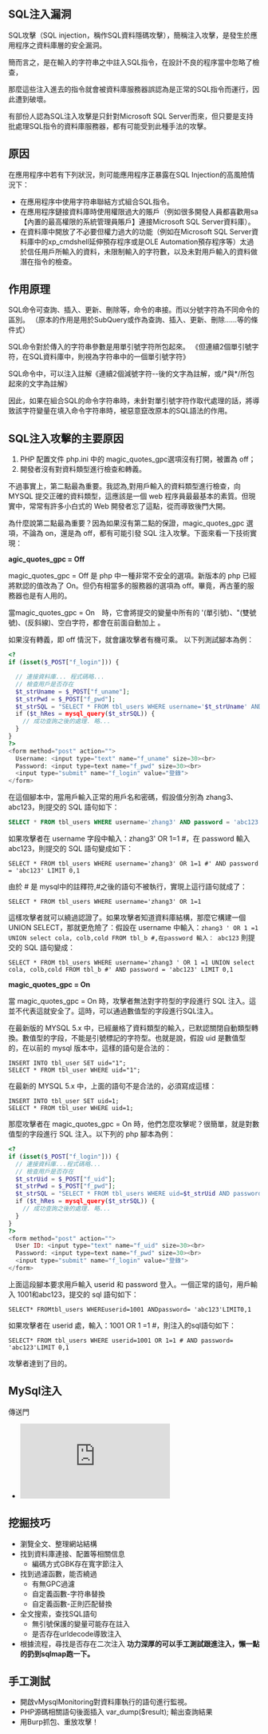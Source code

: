 ## **SQL注入漏洞**
SQL攻擊（SQL injection，稱作SQL資料隱碼攻擊），簡稱注入攻擊，是發生於應用程序之資料庫層的安全漏洞。
<p>
簡而言之，是在輸入的字符串之中註入SQL指令，在設計不良的程序當中忽略了檢查，
<p>
那麼這些注入進去的指令就會被資料庫服務器誤認為是正常的SQL指令而運行，因此遭到破壞。
<p>
有部份人認為SQL注入攻擊是只針對Microsoft SQL Server而來，但只要是支持批處理SQL指令的資料庫服務器，都有可能受到此種手法的攻擊。


## **原因**
在應用程序中若有下列狀況，則可能應用程序正暴露在SQL Injection的高風險情況下：
- 在應用程序中使用字符串聯結方式組合SQL指令。
- 在應用程序鏈接資料庫時使用權限過大的賬戶（例如很多開發人員都喜歡用sa【內置的最高權限的系統管理員賬戶】連接Microsoft SQL Server資料庫）。
- 在資料庫中開放了不必要但權力過大的功能（例如在Microsoft SQL Server資料庫中的xp_cmdshell延伸預存程序或是OLE Automation預存程序等）太過於信任用戶所輸入的資料，未限制輸入的字符數，以及未對用戶輸入的資料做潛在指令的檢查。

## **作用原理**
SQL命令可查詢、插入、更新、刪除等，命令的串接。而以分號字符為不同命令的區別。 （原本的作用是用於SubQuery或作為查詢、插入、更新、刪除……等的條件式）
<p>
SQL命令對於傳入的字符串參數是用單引號字符所包起來。 《但連續2個單引號字符，在SQL資料庫中，則視為字符串中的一個單引號字符》
<p>
SQL命令中，可以注入註解《連續2個減號字符--後的文字為註解，或/*與*/所包起來的文字為註解》
<p>
因此，如果在組合SQL的命令字符串時，未針對單引號字符作取代處理的話，將導致該字符變量在填入命令字符串時，被惡意竄改原本的SQL語法的作用。


## **SQL注入攻擊的主要原因**
1. PHP 配置文件 php.ini 中的 magic_quotes_gpc選項沒有打開，被置為 off；
2. 開發者沒有對資料類型進行檢查和轉義。
<p>
不過事實上，第二點最為重要。我認為,對用戶輸入的資料類型進行檢查，向 MYSQL 提交正確的資料類型，這應該是一個 web 程序員最最基本的素質。但現實中，常常有許多小白式的 Web 開發者忘了這點，從而導致後門大開。
<p>
為什麼說第二點最為重要？因為如果沒有第二點的保證，magic_quotes_gpc 選項，不論為 on，還是為 off，都有可能引發 SQL 注入攻擊。下面來看一下技術實現：

**agic_quotes_gpc = Off**

magic_quotes_gpc = Off 是 php 中一種非常不安全的選項。新版本的 php 已經將默認的值改為了 On。但仍有相當多的服務器的選項為 off。畢竟，再古董的服務器也是有人用的。
<p>
當magic_quotes_gpc = On　時，它會將提交的變量中所有的 '(單引號)、"(雙號號)、(反斜線)、空白字符，都會在前面自動加上 。
<p>
如果沒有轉義，即 off 情況下，就會讓攻擊者有機可乘。
以下列測試腳本為例：

```php
<?
if (isset($_POST["f_login"])) {

  // 連接資料庫... 程式碼略...
  // 檢查用戶是否存在
  $t_strUname = $_POST["f_uname"];
  $t_strPwd = $_POST["f_pwd"];
  $t_strSQL = "SELECT * FROM tbl_users WHERE username='$t_strUname' AND password = '$t_strPwd' LIMIT 0,1";
  if ($t_hRes = mysql_query($t_strSQL)) {
    // 成功查詢之後的處理. 略...
  }
}
?>
<form method="post" action="">
  Username: <input type="text" name="f_uname" size=30><br>
  Password: <input type=text name="f_pwd" size=30><br>
  <input type="submit" name="f_login" value="登錄">
</form>
```

在這個腳本中，當用戶輸入正常的用戶名和密碼，假設值分別為 zhang3、abc123，則提交的 SQL 語句如下：

```SQL
SELECT * FROM tbl_users WHERE username='zhang3' AND password = 'abc123' LIMIT 0,1
```
如果攻擊者在 username 字段中輸入：zhang3' OR 1=1 #，在 password 輸入 abc123，則提交的 SQL 語句變成如下：
```
SELECT * FROM tbl_users WHERE username='zhang3' OR 1=1 #' AND password = 'abc123' LIMIT 0,1
```
由於 # 是 mysql中的註釋符,#之後的語句不被執行，實現上這行語句就成了：

```
SELECT * FROM tbl_users WHERE username='zhang3' OR 1=1
```
這樣攻擊者就可以繞過認證了。如果攻擊者知道資料庫結構，那麼它構建一個 UNION SELECT，那就更危險了：假設在 username 中輸入：```zhang3 ' OR 1 =1 UNION select cola, colb,cold FROM tbl_b #,在password 輸入： abc123```
則提交的 SQL 語句變成：

```
SELECT * FROM tbl_users WHERE username='zhang3 ' OR 1 =1 UNION select cola, colb,cold FROM tbl_b #' AND password = 'abc123' LIMIT 0,1
```
**magic_quotes_gpc = On**

當 magic_quotes_gpc = On 時，攻擊者無法對字符型的字段進行 SQL 注入。這並不代表這就安全了。這時，可以通過數值型的字段進行SQL注入。
<p>
在最新版的 MYSQL 5.x 中，已經嚴格了資料類型的輸入，已默認關閉自動類型轉換。數值型的字段，不能是引號標記的字符型。也就是說，假設 uid 是數值型的，在以前的 mysql 版本中，這樣的語句是合法的：
<p>

```
INSERT INTO tbl_user SET uid="1";
SELECT * FROM tbl_user WHERE uid="1";
```

在最新的 MYSQL 5.x 中，上面的語句不是合法的，必須寫成這樣：
```
INSERT INTO tbl_user SET uid=1;
SELECT * FROM tbl_user WHERE uid=1;
```

那麼攻擊者在 magic_quotes_gpc = On 時，他們怎麼攻擊呢？很簡單，就是對數值型的字段進行 SQL 注入。以下列的 php 腳本為例：

```php
<?
if (isset($_POST["f_login"])) {
  // 連接資料庫...程式碼略...
  // 檢查用戶是否存在
  $t_strUid = $_POST["f_uid"];
  $t_strPwd = $_POST["f_pwd"];
  $t_strSQL = "SELECT * FROM tbl_users WHERE uid=$t_strUid AND password = '$t_strPwd' LIMIT 0,1";
  if ($t_hRes = mysql_query($t_strSQL)) {
    // 成功查詢之後的處理. 略...
  }
}
?>
<form method="post" action="">
  User ID: <input type="text" name="f_uid" size=30><br>
  Password: <input type=text name="f_pwd" size=30><br>
  <input type="submit" name="f_login" value="登錄">
</form>
```
上面這段腳本要求用戶輸入 userid 和 password 登入。一個正常的語句，用戶輸入 1001和abc123，提交的 sql 語句如下：
```
SELECT* FROMtbl_users WHEREuserid=1001 ANDpassword= 'abc123'LIMIT0,1
```
如果攻擊者在 userid 處，輸入：1001 OR 1 =1 #，則注入的sql語句如下：
```
SELECT* FROM tbl_users WHERE userid=1001 OR 1=1 # AND password= 'abc123'LIMIT 0,1
```
攻擊者達到了目的。

## **MySql注入**

傳送門

- ![MySQL注入總結-獨自等待](http://www.waitalone.cn/mysql-injection-summary.html)

## **挖掘技巧**
- 瀏覽全文、整理網站結構
- 找到資料庫連接、配置等相關信息
	- 編碼方式GBK存在寬字節注入
- 找到過濾函數，能否繞過
	- 有無GPC過濾
	- 自定義函數-字符串替換
	- 自定義函數-正則匹配替換
- 全文搜索，查找SQL語句
	- 無引號保護的變量可能存在註入
	- 是否存在urldecode導致注入
- 根據流程，尋找是否存在二次注入
**功力深厚的可以手工測試跟進注入，懶一點的扔到sqlmap跑一下。**


## **手工測試**
- 開啟vMysqlMonitoring對資料庫執行的語句進行監視。
- PHP源碼相關語句後面插入 var_dump($result); 輸出查詢結果
- 用Burp抓包、重放攻擊！